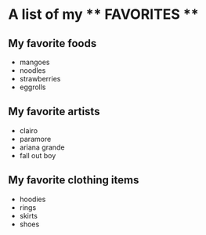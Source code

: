 # A list of my ** FAVORITES ** #
## My favorite foods ##
- mangoes
- noodles
- strawberries
- eggrolls

## My favorite artists ## 
- clairo 
- paramore 
- ariana grande 
- fall out boy

## My favorite clothing items ## 
- hoodies
- rings 
- skirts 
- shoes

